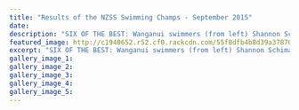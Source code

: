 ```yaml
---
title: "Results of the NZSS Swimming Champs - September 2015"
date: 
description: "SIX OF THE BEST: Wanganui swimmers (from left) Shannon Schimanski (WCS), Grace Hogan, Alex Forlong, Sarya Lower, Jaimee Bridger, Merle Goepfert (all WHS) made their presence felt at the NZSS Swimming."
featured_image: http://c1940652.r52.cf0.rackcdn.com/55f8dfb4b8d39a37870008ca/NZSS-Champs-in-Hamilton-Sept-2015.jpg
excerpt: "SIX OF THE BEST: Wanganui swimmers (from left) Shannon Schimanski (WCS), Grace Hogan, Alex Forlong, Sarya Lower, Jaimee Bridger, Merle Goepfert (all WHS) made their presence felt at the New Zealand Secondary Schools Swimming Championships in Hamilton at the weekend."
gallery_image_1: 
gallery_image_2: 
gallery_image_3: 
gallery_image_4: 
gallery_image_5: 
---
```

